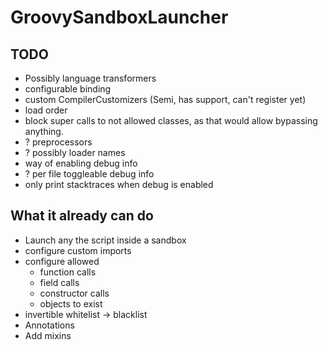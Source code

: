 # GroovySandboxLauncher

## TODO
- Possibly language transformers
- configurable binding
- custom CompilerCustomizers (Semi, has support, can't register yet)
- load order
- block super calls to not allowed classes, as that would allow bypassing anything.
- ? preprocessors
- ? possibly loader names
- way of enabling debug info 
- ? per file toggleable debug info
- only print stacktraces when debug is enabled

## What it already can do
- Launch any the script inside a sandbox
- configure custom imports
- configure allowed
  - function calls
  - field calls
  - constructor calls
  - objects to exist
- invertible whitelist -> blacklist
- Annotations
- Add mixins